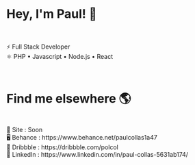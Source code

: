 # Hey, I'm Paul! 👋
<br/>
 
⚡ Full Stack Developer  <br/>
⚛ PHP • Javascript • Node.js • React  <br/>

<br/>
 
# Find me elsewhere 🌎
<br/>
🚀 Site : Soon  <br/>
🖥 Behance : https://www.behance.net/paulcollas1a47  <br/>
📸 Dribbble : https://dribbble.com/polcol  <br/>
💼 LinkedIn : https://www.linkedin.com/in/paul-collas-5631ab174/
